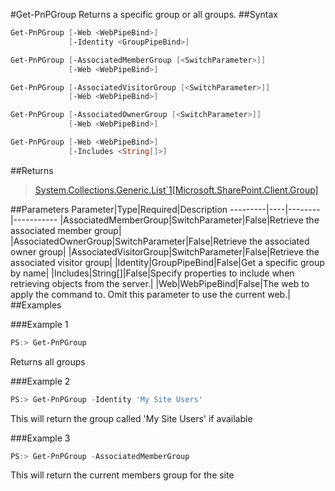 #Get-PnPGroup
Returns a specific group or all groups.
##Syntax
```powershell
Get-PnPGroup [-Web <WebPipeBind>]
             [-Identity <GroupPipeBind>]
```


```powershell
Get-PnPGroup [-AssociatedMemberGroup [<SwitchParameter>]]
             [-Web <WebPipeBind>]
```


```powershell
Get-PnPGroup [-AssociatedVisitorGroup [<SwitchParameter>]]
             [-Web <WebPipeBind>]
```


```powershell
Get-PnPGroup [-AssociatedOwnerGroup [<SwitchParameter>]]
             [-Web <WebPipeBind>]
```


```powershell
Get-PnPGroup [-Web <WebPipeBind>]
             [-Includes <String[]>]
```


##Returns
>[System.Collections.Generic.List`1[Microsoft.SharePoint.Client.Group]](https://msdn.microsoft.com/en-us/library/microsoft.sharepoint.client.group.aspx)

##Parameters
Parameter|Type|Required|Description
---------|----|--------|-----------
|AssociatedMemberGroup|SwitchParameter|False|Retrieve the associated member group|
|AssociatedOwnerGroup|SwitchParameter|False|Retrieve the associated owner group|
|AssociatedVisitorGroup|SwitchParameter|False|Retrieve the associated visitor group|
|Identity|GroupPipeBind|False|Get a specific group by name|
|Includes|String[]|False|Specify properties to include when retrieving objects from the server.|
|Web|WebPipeBind|False|The web to apply the command to. Omit this parameter to use the current web.|
##Examples

###Example 1
```powershell
PS:> Get-PnPGroup
```
Returns all groups

###Example 2
```powershell
PS:> Get-PnPGroup -Identity 'My Site Users'
```
This will return the group called 'My Site Users' if available

###Example 3
```powershell
PS:> Get-PnPGroup -AssociatedMemberGroup
```
This will return the current members group for the site
